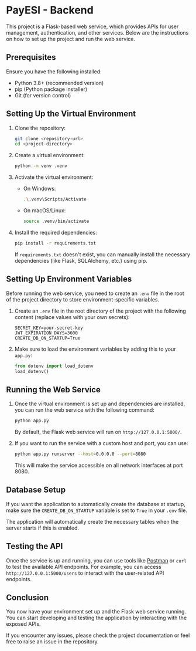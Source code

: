 # PayESI - Backend

This project is a Flask-based web service, which provides APIs for user management, authentication, and other services. Below are the instructions on how to set up the project and run the web service.

## Prerequisites

Ensure you have the following installed:

- Python 3.8+ (recommended version)
- pip (Python package installer)
- Git (for version control)

## Setting Up the Virtual Environment

1. Clone the repository:

   ```bash
   git clone <repository-url>
   cd <project-directory>
   ```

2. Create a virtual environment:

   ```bash
   python -m venv .venv
   ```

3. Activate the virtual environment:

   - On Windows:

     ```bash
     .\.venv\Scripts/Activate
     ```

   - On macOS/Linux:

     ```bash
     source .venv/bin/activate
     ```

4. Install the required dependencies:

   ```bash
   pip install -r requirements.txt
   ```

   If `requirements.txt` doesn't exist, you can manually install the necessary dependencies (like Flask, SQLAlchemy, etc.) using pip.

## Setting Up Environment Variables

Before running the web service, you need to create an `.env` file in the root of the project directory to store environment-specific variables.

1. Create an `.env` file in the root directory of the project with the following content (replace values with your own secrets):

   ```plaintext
   SECRET_KEY=your-secret-key
   JWT_EXPIRATION_DAYS=3600
   CREATE_DB_ON_STARTUP=True
   ```

2. Make sure to load the environment variables by adding this to your `app.py`:

   ```python
   from dotenv import load_dotenv
   load_dotenv()
   ```

## Running the Web Service

1. Once the virtual environment is set up and dependencies are installed, you can run the web service with the following command:

   ```bash
   python app.py
   ```

   By default, the Flask web service will run on `http://127.0.0.1:5000/`.

2. If you want to run the service with a custom host and port, you can use:

   ```bash
   python app.py runserver --host=0.0.0.0 --port=8080
   ```

   This will make the service accessible on all network interfaces at port 8080.

## Database Setup

If you want the application to automatically create the database at startup, make sure the `CREATE_DB_ON_STARTUP` variable is set to `True` in your `.env` file.

The application will automatically create the necessary tables when the server starts if this is enabled.

## Testing the API

Once the service is up and running, you can use tools like [Postman](https://www.postman.com/) or `curl` to test the available API endpoints. For example, you can access `http://127.0.0.1:5000/users` to interact with the user-related API endpoints.

## Conclusion

You now have your environment set up and the Flask web service running. You can start developing and testing the application by interacting with the exposed APIs.

If you encounter any issues, please check the project documentation or feel free to raise an issue in the repository.

